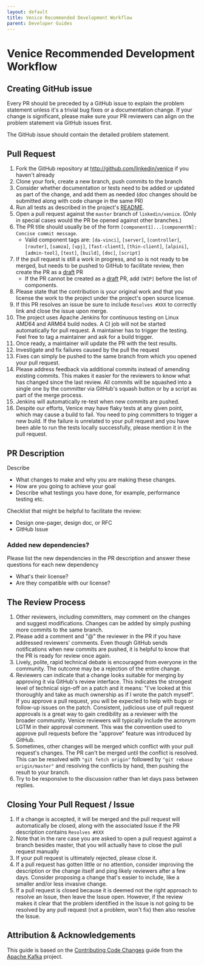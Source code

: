 ```yaml
---
layout: default
title: Venice Recommended Development Workflow
parent: Developer Guides
---
```


# Venice Recommended Development Workflow

## Creating GitHub issue

Every PR should be preceded by a GitHub issue to explain the problem statement unless it's a trivial bug fixes or a
documentation change. If your change is significant, please make sure your PR reviewers can align on the problem
statement via GitHub issues first.

The GitHub issue should contain the detailed problem statement.

## Pull Request
1. Fork the GitHub repository at http://github.com/linkedin/venice if you haven't already
2. Clone your fork, create a new branch, push commits to the branch
3. Consider whether documentation or tests need to be added or updated as part of the change, and add them as needed (doc changes should be submitted along with code change in the same PR)
4. Run all tests as described in the project's [README](../../README.md).
5. Open a pull request against the `master` branch of `linkedin/venice`. (Only in special cases would the PR be opened against other branches.)
6. The PR title should usually be of the form `[component1]...[componentN]: Concise commit message`.
   * Valid component tags are: `[da-vinci]`, `[server]`, `[controller]`,
      `[router]`, `[samza]`, `[vpj]`, `[fast-client]`, `[thin-client]`, `[alpini]`,
      `[admin-tool]`, `[test]`, `[build]`, `[doc]`, `[script]`
7. If the pull request is still a work in progress, and so is not ready to be merged, but needs to be pushed to GitHub to facilitate review,
    then create the PR as a [draft](https://docs.github.com/en/pull-requests/collaborating-with-pull-requests/proposing-changes-to-your-work-with-pull-requests/about-pull-requests#draft-pull-requests) PR
   * If the PR cannot be created as a [draft](https://docs.github.com/en/pull-requests/collaborating-with-pull-requests/proposing-changes-to-your-work-with-pull-requests/about-pull-requests#draft-pull-requests) PR,
     add `[WIP]` before the list of components.
8. Please state that the contribution is your original work and that you license the work to the project under the project's open source license.
9. If this PR resolves an issue be sure to include `Resolves #XXX` to correctly link and close the issue upon merge.
10. The project uses Apache Jenkins for continuous testing on Linux AMD64 and ARM64 build nodes. A CI job will not be started automatically for pull request. A maintainer has to trigger the testing. Feel free to tag a maintainer and ask for a build trigger.
11. Once ready, a maintainer will update the PR with the test results.
12. Investigate and fix failures caused by the pull the request
13. Fixes can simply be pushed to the same branch from which you opened your pull request.
14. Please address feedback via additional commits instead of amending existing commits. This makes it easier for the reviewers to know what has changed since the last review. All commits will be squashed into a single one by the committer via GitHub's squash button or by a script as part of the merge process.
15. Jenkins will automatically re-test when new commits are pushed.
16. Despite our efforts, Venice may have flaky tests at any given point, which may cause a build to fail. You need to ping committers to trigger a new build. If the failure is unrelated to your pull request and you have been able to run the tests locally successfully, please mention it in the pull request.

## PR Description

Describe

* What changes to make and why you are making these changes.
* How are you going to achieve your goal
* Describe what testings you have done, for example, performance testing etc.

Checklist that might be helpful to facilitate the review:

* Design one-pager, design doc, or RFC
* GitHub Issue

### Added new dependencies?

Please list the new dependencies in the PR description and answer these questions for each new dependency

* What's their license?
* Are they compatible with our license?

## The Review Process
1. Other reviewers, including committers, may comment on the changes and suggest modifications. Changes can be added by simply pushing more commits to the same branch.
2. Please add a comment and "@" the reviewer in the PR if you have addressed reviewers' comments. Even though GitHub sends notifications when new commits are pushed, it is helpful to know that the PR is ready for review once again.
3. Lively, polite, rapid technical debate is encouraged from everyone in the community. The outcome may be a rejection of the entire change.
4. Reviewers can indicate that a change looks suitable for merging by approving it via GitHub's review interface. This indicates the strongest level of technical sign-off on a patch and it means: "I've looked at this thoroughly and take as much ownership as if I wrote the patch myself". If you approve a pull request, you will be expected to help with bugs or follow-up issues on the patch. Consistent, judicious use of pull request approvals is a great way to gain credibility as a reviewer with the broader community. Venice reviewers will typically include the acronym LGTM in their approval comment. This was the convention used to approve pull requests before the "approve" feature was introduced by GitHub.
5. Sometimes, other changes will be merged which conflict with your pull request's changes. The PR can't be merged until the conflict is resolved. This can be resolved with `"git fetch origin"` followed by `"git rebase origin/master"` and resolving the conflicts by hand, then pushing the result to your branch.
6. Try to be responsive to the discussion rather than let days pass between replies.

## Closing Your Pull Request / Issue
1. If a change is accepted, it will be merged and the pull request will automatically be closed, along with the associated Issue if the PR description contains `Resolves #XXX`
2. Note that in the rare case you are asked to open a pull request against a branch besides master, that you will actually have to close the pull request manually
3. If your pull request is ultimately rejected, please close it.
4. If a pull request has gotten little or no attention, consider improving the description or the change itself and ping likely reviewers after a few days. Consider proposing a change that's easier to include, like a smaller and/or less invasive change.
5. If a pull request is closed because it is deemed not the right approach to resolve an Issue, then leave the Issue open. However, if the review makes it clear that the problem identified in the Issue is not going to be resolved by any pull request (not a problem, won't fix) then also resolve the Issue.

## Attribution & Acknowledgements

This guide is based on the [Contributing Code Changes](https://cwiki.apache.org/confluence/display/KAFKA/Contributing+Code+Changes) guide from the [Apache Kafka](https://kafka.apache.org/) project.